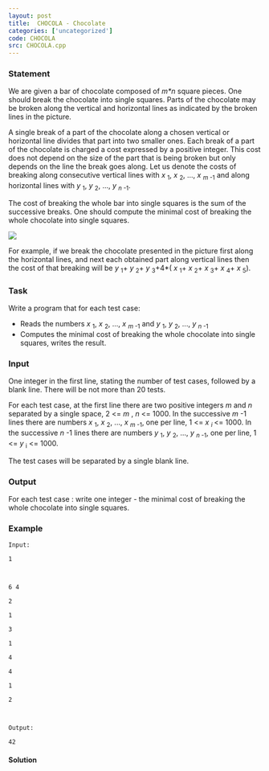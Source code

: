 ```yaml
---
layout: post
title:  CHOCOLA - Chocolate
categories: ['uncategorized']
code: CHOCOLA
src: CHOCOLA.cpp
---
```


### **Statement**

We are given a bar of chocolate composed of _m*n_ square pieces. One should
break the chocolate into single squares. Parts of the chocolate may be broken
along the vertical and horizontal lines as indicated by the broken lines in
the picture.

A single break of a part of the chocolate along a chosen vertical or
horizontal line divides that part into two smaller ones. Each break of a part
of the chocolate is charged a cost expressed by a positive integer. This cost
does not depend on the size of the part that is being broken but only depends
on the line the break goes along. Let us denote the costs of breaking along
consecutive vertical lines with _x_ <sub>1</sub>, _x_ <sub>2</sub>,
..., _x_ <sub> _m_ -1</sub> and along horizontal lines with _y_
<sub>1</sub>, _y_ <sub>2</sub>, ..., _y_ <sub> _n_ -1</sub>.

The cost of breaking the whole bar into single squares is the sum of the
successive breaks. One should compute the minimal cost of breaking the whole
chocolate into single squares.

![](/content/thanhvy:chocolate.jpg)

For example, if we break the chocolate presented in the picture first along
the horizontal lines, and next each obtained part along vertical lines then
the cost of that breaking will be _y_ <sub>1</sub>+ _y_ <sub>2</sub>+
_y_ <sub>3</sub>+4*( _x_ <sub>1</sub>+ _x_ <sub>2</sub>+ _x_
<sub>3</sub>+ _x_ <sub>4</sub>+ _x_ <sub>5</sub>).

### Task

Write a program that for each test case:

  * Reads the numbers _x_ <sub>1</sub>, _x_ <sub>2</sub>, ..., _x_ <sub> _m_ -1</sub> and _y_ <sub>1</sub>, _y_ <sub>2</sub>, ..., _y_ <sub> _n_ -1</sub> 
  * Computes the minimal cost of breaking the whole chocolate into single squares, writes the result. 

### Input

One integer in the first line, stating the number of test cases, followed by a
blank line. There will be not more than 20 tests.

For each test case, at the first line there are two positive integers _m_ and
_n_ separated by a single space, 2  <= _m_ , _n_ <= 1000. In the successive
_m_ -1 lines there are numbers _x_ <sub>1</sub>, _x_ <sub>2</sub>,
..., _x_ <sub> _m_ -1</sub>, one per line, 1 <= _x_ <sub> _i_ </sub>
<= 1000. In the successive _n_ -1 lines there are numbers _y_
<sub>1</sub>, _y_ <sub>2</sub>, ..., _y_ <sub> _n_ -1</sub>, one
per line, 1 <= _y_ <sub>i</sub> <= 1000.

The test cases will be separated by a single blank line.

### Output

For each test case : write one integer - the minimal cost of breaking the
whole chocolate into single squares.

### Example

    
    
    Input:
    1
    
    6 4
    2
    1
    3
    1
    4
    4
    1
    2
    
    Output:
    42
    



#### **Solution**



